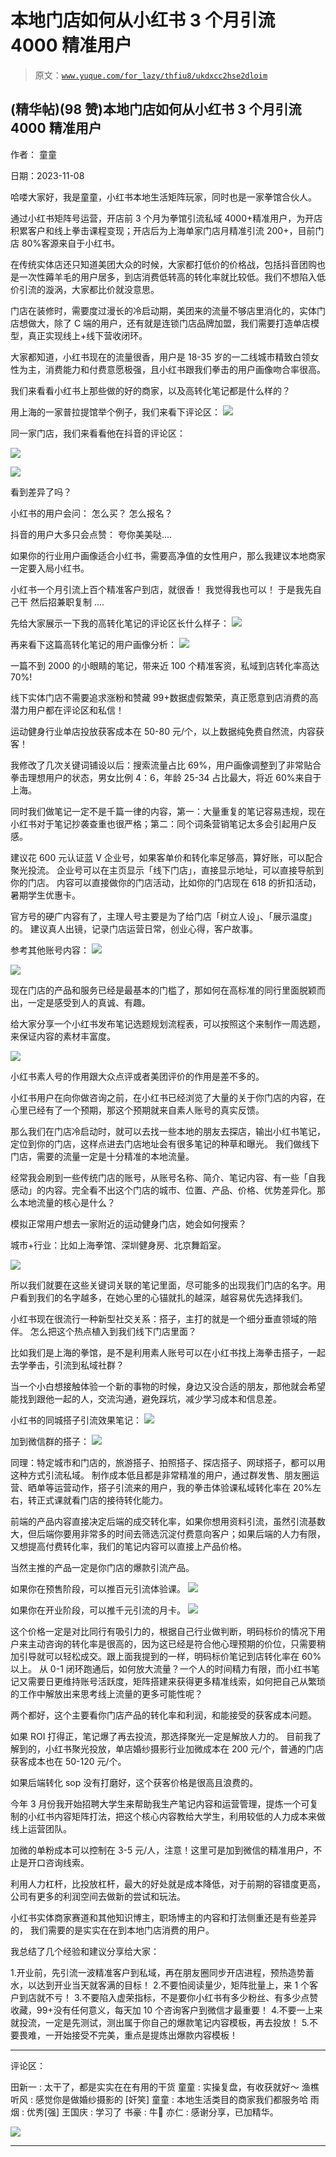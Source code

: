 # 本地门店如何从小红书 3 个月引流 4000 精准用户

> 原文：[`www.yuque.com/for_lazy/thfiu8/ukdxcc2hse2dloim`](https://www.yuque.com/for_lazy/thfiu8/ukdxcc2hse2dloim)

## (精华帖)(98 赞)本地门店如何从小红书 3 个月引流 4000 精准用户

作者： 童童

日期：2023-11-08

哈喽大家好，我是童童，小红书本地生活矩阵玩家，同时也是一家拳馆合伙人。

通过小红书矩阵号运营，开店前 3 个月为拳馆引流私域 4000+精准用户，为开店积累客户和线上拳击课程变现；开店后为上海单家门店月精准引流 200+，目前门店 80%客源来自于小红书。

在传统实体店还只知道美团大众的时候，大家都打低价的价格战，包括抖音团购也是一次性薅羊毛的用户居多，到店消费低转高的转化率就比较低。我们不想陷入低价引流的漩涡，大家都比价就没意思。

门店在装修时，需要度过漫长的冷启动期，美团来的流量不够店里消化的，实体门店想做大，除了 C 端的用户，还有就是连锁门店品牌加盟，我们需要打造单店模型，真正实现线上+线下营收闭环。

大家都知道，小红书现在的流量很香，用户是 18-35 岁的一二线城市精致白领女性为主，消费能力和付费意愿极强，且小红书跟我们拳击的用户画像吻合率很高。

我们来看看小红书上那些做的好的商家，以及高转化笔记都是什么样的？

用上海的一家普拉提馆举个例子，我们来看下评论区：
![](img/6a0018b1fcf176b10392f5c1a081c8d8.png)

同一家门店，我们来看看他在抖音的评论区：

![](img/4de19184341c2281e70e0d7fa6e2ffce.png)

![](img/443ead8f34f7e35b3f6ece2bb70dd5dc.png)

看到差异了吗？

小红书的用户会问：
怎么买？
怎么报名？

抖音的用户大多只会点赞：
夸你美美哒....

如果你的行业用户画像适合小红书，需要高净值的女性用户，那么我建议本地商家一定要入局小红书。

小红书一个月引流上百个精准客户到店，就很香！
我觉得我也可以！
于是我先自己干
然后招兼职复制
....

先给大家展示一下我的高转化笔记的评论区长什么样子：
![](img/12fc63bb208b271463e612eebb5cd126.png)

再来看下这篇高转化笔记的用户画像分析：
![](img/e2673bf80a3983573846affc9f542aa0.png)

一篇不到 2000 的小眼睛的笔记，带来近 100 个精准客资，私域到店转化率高达 70%!

线下实体门店不需要追求涨粉和赞藏 99+数据虚假繁荣，真正愿意到店消费的高潜力用户都在评论区和私信！

运动健身行业单店投放获客成本在 50-80 元/个，以上数据纯免费自然流，内容获客！

我修改了几次关键词铺设以后：搜索流量占比 69%，用户画像调整到了非常贴合拳击理想用户的状态，男女比例 4：6，年龄 25-34 占比最大，将近 60%来自于上海。

同时我们做笔记一定不是千篇一律的内容，第一：大量重复的笔记容易违规，现在小红书对于笔记抄袭查重也很严格；第二：同个词条营销笔记太多会引起用户反感。

建议花 600 元认证蓝 V 企业号，如果客单价和转化率足够高，算好账，可以配合聚光投流。
企业号可以在主页显示「线下门店」，直接显示地址，可以直接导航到你的门店。
内容可以直接做你的门店活动，比如你的门店现在 618 的折扣活动，暑期学生优惠卡。

官方号的硬广内容有了，主理人号主要是为了给门店「树立人设」、「展示温度」的。
建议真人出镜，记录门店运营日常，创业心得，客户故事。

参考其他账号内容：
![](img/0b728c4fac2aca9b718183a5b58cdcf3.png)

![](img/67e7d011d7723fe827f16fcfdb227735.png)

现在门店的产品和服务已经是最基本的门槛了，那如何在高标准的同行里面脱颖而出，一定是感受到人的真诚、有趣。

给大家分享一个小红书发布笔记选题规划流程表，可以按照这个来制作一周选题，来保证内容的素材丰富度。

![](img/22432950c8e404e5b1773896d5aea255.png)

小红书素人号的作用跟大众点评或者美团评价的作用是差不多的。

小红书用户在向你做咨询之前，在小红书已经浏览了大量的关于你门店的内容，在心里已经有了一个预期，那这个预期就来自素人账号的真实反馈。

那么我们在门店冷启动时，就可以去找一些本地的朋友去探店，输出小红书笔记，定位到你的门店，这样点进去门店地址会有很多笔记的种草和曝光。
我们做线下门店，需要的流量一定是十分精准的本地流量。

经常我会刷到一些传统门店的账号，从账号名称、简介、笔记内容、有一些「自我感动」的内容。完全看不出这个门店的城市、位置、产品、价格、优势差异化。那么本地流量的核心是什么？

模拟正常用户想去一家附近的运动健身门店，她会如何搜索？

城市+行业：比如上海拳馆、深圳健身房、北京舞蹈室。

![](img/aa41d0a63adde5f9a77d26cdcf803512.png)

所以我们就要在这些关键词关联的笔记里面，尽可能多的出现我们门店的名字。用户看到我们的名字越多，在她心里的心锚就扎的越深，越容易优先选择我们。

小红书现在很流行一种新型社交关系：搭子，主打的就是一个细分垂直领域的陪伴。
怎么把这个热点植入到我们线下门店里面？

比如我们是上海的拳馆，是不是利用素人账号可以在小红书找上海拳击搭子，一起去学拳击，引流到私域社群？

当一个小白想接触体验一个新的事物的时候，身边又没合适的朋友，那他就会希望能找到跟他一起的人，交流沟通，避免踩坑，减少学习成本和信息差。

小红书的同城搭子引流效果笔记：
![](img/69f355a6d1098cdad732ec6a2f3a5a93.png)

加到微信群的搭子：
![](img/98480733f742c10799826acfd474ea99.png)

同理：特定城市和门店的，旅游搭子、拍照搭子、探店搭子、网球搭子，都可以用这种方式引流私域。
制作成本低且都是非常精准的用户，通过群发售、朋友圈运营、晒单等运营动作，搭子引流来的用户，我的拳击体验课私域转化率在 20%左右，转正式课就看门店的接待转化能力。

前端的产品内容直接决定后端的成交转化率，如果你想用资料引流，虽然引流基数大，但后端你要用非常多的时间去筛选沉淀付费意向客户；如果后端的人力有限，又想提高付费转化率，我们的笔记内容可以直接上产品价格。

当然主推的产品一定是你门店的爆款引流产品。

如果你在预售阶段，可以推百元引流体验课。
![](img/3783f489f6669c0a2464c47a3fee2857.png)

如果你在开业阶段，可以推千元引流的月卡。
![](img/cdeda06194598b93c4c16426900305e9.png)

这个价格一定是对比同行有吸引力的，根据自己行业做判断，明码标价的情况下用户来主动咨询的转化率是很高的，因为这已经是符合他心理预期的价位，只需要稍加引导就可以轻松成交。跟上面我提到的一样，明码标价笔记到店转化率在 60%以上。
从 0-1 闭环跑通后，如何放大流量？一个人的时间精力有限，而小红书笔记又需要日更维持账号活跃度，矩阵搭建来获得更多精准线索，如何把自己从繁琐的工作中解放出来思考线上流量的更多可能性呢？

两个都好，这个主要看你门店产品的转化率和利润，和能接受的获客成本问题。

如果 ROI 打得正，笔记爆了再去投流，那选择聚光一定是解放人力的。
目前我了解到的，小红书聚光投放，单店婚纱摄影行业加微成本在 200 元/个，普通的门店获客成本也在 50-120 元/个。

如果后端转化 sop 没有打磨好，这个获客价格是很高且浪费的。

今年 3 月份我开始招聘大学生来帮助我生产笔记内容和运营管理，提炼一个可复制的小红书内容矩阵打法，把这个核心内容教给大学生，利用较低的人力成本来做线上运营团队。

加微的单粉成本可以控制在 3-5 元/人，注意！这里可是加到微信的精准用户，不止是开口咨询线索。

利用人力杠杆，比投放杠杆，最大的好处就是成本降低，对于前期的容错度更高，公司有更多的利润空间去做新的尝试和玩法。

小红书实体商家赛道和其他知识博主，职场博主的内容和打法侧重还是有些差异的，
我们需要的是实实在在到本地门店消费的用户。

我总结了几个经验和建议分享给大家：

1.开业前，先引流一波精准客户到私域，再在朋友圈同步开店进程，预热造势蓄水，以达到开业当天就客满的目标！
2.不要怕阅读量少，矩阵批量上，来 1 个客户到店就不亏！
3.不要陷入虚荣指标，不是要你小红书有多少粉丝、有多少点赞收藏，99+没有任何意义，每天加 10 个咨询客户到微信才最重要！
4.不要一上来就投流，一定是先测试，测出属于你自己的爆款笔记内容模板，再去投放！
5.不要畏难，一开始接受不完美，重点是提炼出爆款内容模板！

* * *

评论区：

田新一 : 太干了，都是实实在在有用的干货
童童 : 实操复盘，有收获就好～
渔樵听风 : 感觉你是做婚纱摄影的
[奸笑]
童童 : 本地生活类目的商家我们都服务哈
雨烟 : 优秀[强]
王国庆 : 学习了
书豪 : 牛🐂
亦仁 : 感谢分享，已加精华。

![](img/1c37d505930596d12a88ab23e11aa07a.png)

* * *